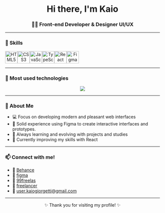 <h1 align="center">Hi there, I'm Kaio</h1>
<h3 align="center">
  👨‍💻 Front-end Developer & Designer UI/UX <br>
</h3>

---

### 🚀 Skills

<div style="display: flex;" align="center">
  <img src="https://cdn.jsdelivr.net/gh/devicons/devicon/icons/html5/html5-original.svg" width="40" alt="HTML5"/>
  <img src="https://cdn.jsdelivr.net/gh/devicons/devicon/icons/css3/css3-original.svg" width="40" alt="CSS3"/>
  <img src="https://cdn.jsdelivr.net/gh/devicons/devicon/icons/javascript/javascript-original.svg" width="40" alt="JavaScript"/>
  <img src="https://cdn.jsdelivr.net/gh/devicons/devicon/icons/typescript/typescript-original.svg" width="40" alt="TypeScript"/>
  <img src="https://cdn.jsdelivr.net/gh/devicons/devicon/icons/react/react-original.svg" width="40" alt="React"/>
  <img src="https://cdn.jsdelivr.net/gh/devicons/devicon/icons/figma/figma-original.svg" width="40" alt="Figma"/>
</div>

---
### 📌 Most used technologies

<p align="center">
  <img src="https://github-readme-stats.vercel.app/api/top-langs/?username=kZgiorgetti&layout=compact&theme=tokyonight" />
</p>


---

### 🎯 About Me

- 💻 Focus on developing modern and pleasant web interfaces
- 🎨 Solid experience using Figma to create interactive interfaces and prototypes.
- 🧠 Always learning and evolving with projects and studies
- 🌱 Currently improving my skills with React

---

### 📫 Connect with me!

- 🎨 [Behance](https://www.behance.net/kaiogiorgetti)
- 🎨 [figma](https://www.figma.com/@kaiomacielgiorg)
- 💼 [99freelas](https://www.99freelas.com.br/user/KGiorgetti)
- 💼 [freelancer](https://freelancer.com.br/freelancers/kaio-1VJOBR25?nocache=1)
- 📧 user.kaiogiorgetti@gmail.com




---

<p align="center">
  ✨ Thank you for visiting my profile! ✨
</p>

